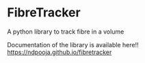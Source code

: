 FibreTracker
============

A python library to track fibre in a volume

Documentation of the library is available here!! https://ndpooja.github.io/fibretracker

